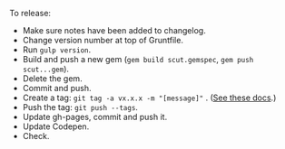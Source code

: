To release:

- Make sure notes have been added to changelog.
- Change version number at top of Gruntfile.
- Run `gulp version`.
- Build and push a new gem (`gem build scut.gemspec`, `gem push scut...gem`).
- Delete the gem.
- Commit and push.
- Create a tag: `git tag -a vx.x.x -m "[message]"` . ([See these docs](http://git-scm.com/book/en/Git-Basics-Tagging).)
- Push the tag: `git push --tags`.
- Update gh-pages, commit and push it.
- Update Codepen.
- Check.